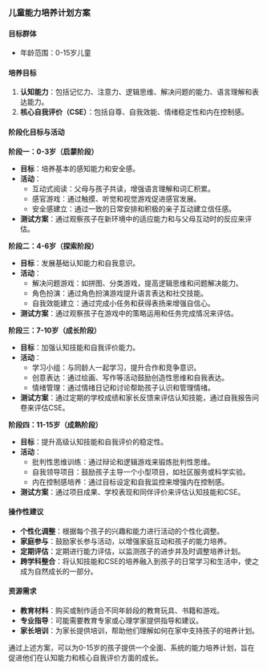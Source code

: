 ### 儿童能力培养计划方案

#### 目标群体
- 年龄范围：0-15岁儿童

#### 培养目标
1. **认知能力**：包括记忆力、注意力、逻辑思维、解决问题的能力、语言理解和表达能力。
2. **核心自我评价（CSE）**：包括自尊、自我效能、情绪稳定性和内在控制感。

#### 阶段化目标与活动

**阶段一：0-3岁（启蒙阶段）**
- **目标**：培养基本的感知能力和安全感。
- **活动**：
  - 互动式阅读：父母与孩子共读，增强语言理解和词汇积累。
  - 感官游戏：通过触摸、听觉和视觉游戏促进感官发展。
  - 安全感建立：通过一致的日常安排和积极的亲子互动建立信任感。
- **测试方案**：通过观察孩子在新环境中的适应能力和与父母互动时的反应来评估。

**阶段二：4-6岁（探索阶段）**
- **目标**：发展基础认知能力和自我意识。
- **活动**：
  - 解决问题游戏：如拼图、分类游戏，提高逻辑思维和问题解决能力。
  - 角色扮演：通过角色扮演游戏提升语言表达和社交技能。
  - 自我效能建立：通过完成小任务和获得表扬来增强自信心。
- **测试方案**：通过观察孩子在游戏中的策略运用和任务完成情况来评估。

**阶段三：7-10岁（成长阶段）**
- **目标**：加强认知技能和自我评价能力。
- **活动**：
  - 学习小组：与同龄人一起学习，提升合作和竞争意识。
  - 创意表达：通过绘画、写作等活动鼓励创造性思维和自我表达。
  - 情绪管理：通过情绪日记和讨论帮助孩子认识和管理情绪。
- **测试方案**：通过定期的学校成绩和家长反馈来评估认知技能，通过自我报告问卷来评估CSE。

**阶段四：11-15岁（成熟阶段）**
- **目标**：提升高级认知技能和自我评价的稳定性。
- **活动**：
  - 批判性思维训练：通过辩论和逻辑游戏来锻炼批判性思维。
  - 自我领导项目：鼓励孩子主导一个小型项目，如社区服务或科学实验。
  - 内在控制感培养：通过目标设定和自我监控来增强内在控制感。
- **测试方案**：通过项目成果、学校表现和同伴评价来评估认知技能和CSE。

#### 操作性建议
- **个性化调整**：根据每个孩子的兴趣和能力进行活动的个性化调整。
- **家庭参与**：鼓励家长参与活动，以增强家庭互动和孩子的能力培养。
- **定期评估**：定期进行能力评估，以监测孩子的进步并及时调整培养计划。
- **跨学科整合**：将认知技能和CSE的培养融入到孩子的日常学习和生活中，使之成为自然成长的一部分。

#### 资源需求
- **教育材料**：购买或制作适合不同年龄段的教育玩具、书籍和游戏。
- **专业指导**：可能需要教育专家或心理学家提供指导和建议。
- **家长培训**：为家长提供培训，帮助他们理解如何在家中支持孩子的培养计划。

通过上述方案，可以为0-15岁的孩子提供一个全面、系统的能力培养计划，旨在促进他们在认知能力和核心自我评价方面的成长。




